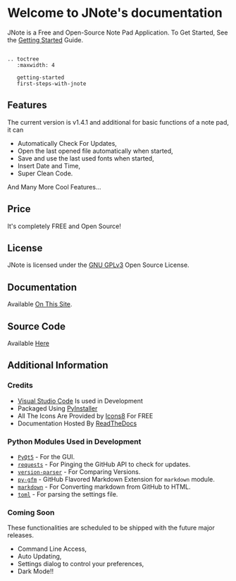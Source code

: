 <!---
   JNote documentation master file, created by
   sphinx-quickstart on Thu Sep 24 16:35:44 2020.
   You can adapt this file completely to your liking, but it should at least
   contain the root `toctree` directive.
-->

# Welcome to JNote's documentation

JNote is a Free and Open-Source Note Pad Application.
To Get Started, See the [Getting Started](getting-started.md) Guide.

```eval_rst

.. toctree
   :maxwidth: 4

   getting-started
   first-steps-with-jnote

```

## Features

The current version is v1.4.1 and additional for basic functions of a note pad, it can

* Automatically Check For Updates,
* Open the last opened file automatically when started,
* Save and use the last used fonts when started,
* Insert Date and Time,
* Super Clean Code.

And Many More Cool Features...

## Price

It's completely FREE and Open Source!

## License

JNote is licensed under the [GNU GPLv3](https://www.gnu.org/licenses/gpl-3.0-standalone.html) Open Source License.

## Documentation

Available [On This Site](https://jnote-notepad.readthedocs.io).

## Source Code

Available [Here](https://github.com/Dev-I-J/JNote)

## Additional Information

### Credits

* [Visual Studio Code](https://code.visualstudio.com/) Is used in Development
* Packaged Using [PyInstaller](https://pypi.org/project/PyInstaller)
* All The Icons Are Provided by [Icons8](https://icons8.com) For FREE
* Documentation Hosted By [ReadTheDocs](https://readthedocs.org)

### Python Modules Used in Development

* [`PyQt5`](https://pypi.org/project/PyQt5/) - For the GUI.
* [`requests`](https://pypi.org/project/requests/) - For Pinging the GitHub API to check for updates.
* [`version-parser`](https://pypi.org/project/version-parser/) - For Comparing Versions.
* [`py-gfm`](https://pypi.org/project/py-gfm/) - GitHub Flavored Markdown Extension for `markdown` module.
* [`markdown`](https://pypi.org/project/markdown/) - For Converting markdown from GitHub to HTML.
* [`toml`](https://pypi.org/project/toml/) - For parsing the settings file.

### Coming Soon

These functionalities are scheduled to be shipped with the future major releases.

* Command Line Access,
* Auto Updating,
* Settings dialog to control your preferences,
* Dark Mode!!
